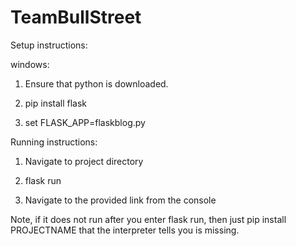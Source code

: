 # TeamBullStreet

Setup instructions:

windows:

1) Ensure that python is downloaded.

2) pip install flask

3) set FLASK_APP=flaskblog.py


Running instructions:

1) Navigate to project directory

2) flask run

3) Navigate to the provided link from the console

Note, if it does not run after you enter flask run, then just pip install PROJECTNAME that the interpreter tells you is missing.
